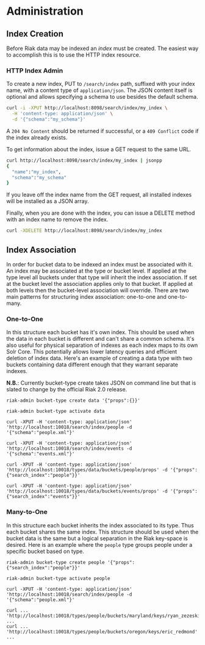 Administration
==========

## Index Creation

Before Riak data may be indexed an _index_ must be created.
The easiest way to accomplish this is to use the HTTP index
resource.

### HTTP Index Admin

To create a new index, PUT to `/search/index` path, suffixed with your
index name, with a content type of `application/json`.  The JSON
content itself is optional and allows specifying a schema to use
besides the default schema.

```bash
curl -i -XPUT http://localhost:8098/search/index/my_index \
  -H 'content-type: application/json' \
  -d '{"schema":"my_schema"}'
```

A `204 No Content` should be returned if successful, or a `409
Conflict` code if the index already exists.

To get information about the index, issue a GET request to the same URL.

```bash
curl http://localhost:8098/search/index/my_index | jsonpp
{
  "name":"my_index",
  "schema":"my_schema"
}
```

If you leave off the index name from the GET request, all installed
indexes will be installed as a JSON array.

Finally, when you are done with the index, you can issue a DELETE
method with an index name to remove the index.

```bash
curl -XDELETE http://localhost:8098/search/index/my_index
```

Index Association
-----------------

In order for bucket data to be indexed an index must be associated
with it. An index may be associated at the type or bucket level. If
applied at the type level all buckets under that type will inherit the
index association. If set at the bucket level the association applies
only to that bucket. If applied at both levels then the bucket-level
association will override. There are two main patterns for structuring
index association: one-to-one and one-to-many.

### One-to-One ###

In this structure each bucket has it's own index. This should be used
when the data in each bucket is different and can't share a common
schema. It's also useful for physical separation of indexes as each
index maps to its own Solr Core. This potentially allows lower
latency queries and efficient deletion of index data. Here's an
example of creating a data type with two buckets containing data
different enough that they warrant separate indexes.

**N.B.**: Currently bucket-type create takes JSON on command line but
  that is slated to change by the official Riak 2.0 release.

```
riak-admin bucket-type create data '{"props":{}}'

riak-admin bucket-type activate data

curl -XPUT -H 'content-type: application/json' 'http://localhost:10018/search/index/people -d '{"schema":"people.xml"}'

curl -XPUT -H 'content-type: application/json' 'http://localhost:10018/search/index/events -d '{"schema":"events.xml"}'

curl -XPUT -H 'content-type: application/json' 'http://localhost:10018/types/data/buckets/people/props' -d '{"props":{"search_index":"people"}}'

curl -XPUT -H 'content-type: application/json' 'http://localhost:10018/types/data/buckets/events/props' -d '{"props":{"search_index":"events"}}'
```

### Many-to-One ###

In this structure each bucket inherits the index associated to its
type. Thus each bucket shares the same index. This structure should be
used when the bucket data is the same but a logical separation in the
Riak key-space is desired. Here is an example where the `people` type
groups people under a specific bucket based on type.

```
riak-admin bucket-type create people '{"props":{"search_index":"people"}}'

riak-admin bucket-type activate people

curl -XPUT -H 'content-type: application/json' 'http://localhost:10018/search/index/people -d '{"schema":"people.xml"}'

curl ... 'http://localhost:10018/types/people/buckets/maryland/keys/ryan_zezeski' ...
curl ... 'http://localhost:10018/types/people/buckets/oregon/keys/eric_redmond' ...
```
